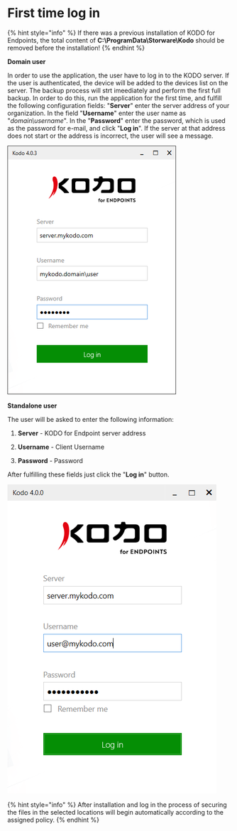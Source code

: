 # First time log in

{% hint style="info" %}
If there was a previous installation of KODO for Endpoints, the total content of **C:\ProgramData\Storware\Kodo** should be removed before the installation!
{% endhint %}

**Domain user**

In order to use the application, the user have to log in to the KODO server. If the user is authenticated, the device will be added to the devices list on the server. The backup process will strt imeediately and perform the first full backup. In order to do this, run the application for the first time, and fulfill the following configuration fields: "**Server**" enter the server address of your organization. In the field "**Username**" enter the user name as "_domain\username_". In the "**Password**" enter the password, which is used as the password for e-mail, and click "**Log in**". If the server at that address does not start or the address is incorrect, the user will see a message.

![](../../../.gitbook/assets/image%20%2870%29.png)

**Standalone user**

The user will be asked to enter the following information: 

1. **Server** - KODO for Endpoint server address 

2. **Username** - Client Username 

3. **Password** - Password

After fulfilling these fields just click the "**Log in**" button.

![](../../../.gitbook/assets/kodologinstandalone.png)

{% hint style="info" %}
After installation and log in the process of securing the files in the selected locations will begin automatically according to the assigned policy.
{% endhint %}

